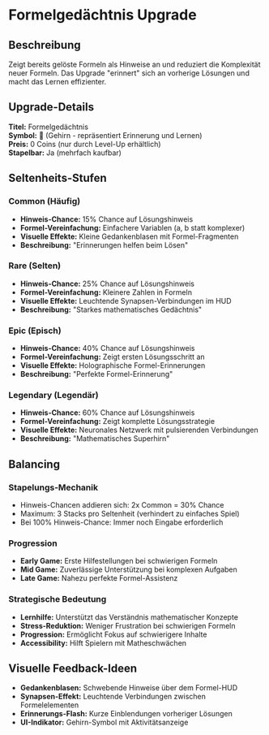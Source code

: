 # Formelgedächtnis Upgrade

## Beschreibung
Zeigt bereits gelöste Formeln als Hinweise an und reduziert die Komplexität neuer Formeln. Das Upgrade "erinnert" sich an vorherige Lösungen und macht das Lernen effizienter.

## Upgrade-Details

**Titel:** Formelgedächtnis  
**Symbol:** 🧠 (Gehirn - repräsentiert Erinnerung und Lernen)  
**Preis:** 0 Coins (nur durch Level-Up erhältlich)  
**Stapelbar:** Ja (mehrfach kaufbar)

## Seltenheits-Stufen

### Common (Häufig)
- **Hinweis-Chance:** 15% Chance auf Lösungshinweis
- **Formel-Vereinfachung:** Einfachere Variablen (a, b statt komplexer)
- **Visuelle Effekte:** Kleine Gedankenblasen mit Formel-Fragmenten
- **Beschreibung:** "Erinnerungen helfen beim Lösen"

### Rare (Selten) 
- **Hinweis-Chance:** 25% Chance auf Lösungshinweis
- **Formel-Vereinfachung:** Kleinere Zahlen in Formeln
- **Visuelle Effekte:** Leuchtende Synapsen-Verbindungen im HUD
- **Beschreibung:** "Starkes mathematisches Gedächtnis"

### Epic (Episch)
- **Hinweis-Chance:** 40% Chance auf Lösungshinweis
- **Formel-Vereinfachung:** Zeigt ersten Lösungsschritt an
- **Visuelle Effekte:** Holographische Formel-Erinnerungen
- **Beschreibung:** "Perfekte Formel-Erinnerung"

### Legendary (Legendär)
- **Hinweis-Chance:** 60% Chance auf Lösungshinweis
- **Formel-Vereinfachung:** Zeigt komplette Lösungsstrategie
- **Visuelle Effekte:** Neuronales Netzwerk mit pulsierenden Verbindungen
- **Beschreibung:** "Mathematisches Superhirn"

## Balancing

### Stapelungs-Mechanik
- Hinweis-Chancen addieren sich: 2x Common = 30% Chance
- Maximum: 3 Stacks pro Seltenheit (verhindert zu einfaches Spiel)
- Bei 100% Hinweis-Chance: Immer noch Eingabe erforderlich

### Progression
- **Early Game:** Erste Hilfestellungen bei schwierigen Formeln
- **Mid Game:** Zuverlässige Unterstützung bei komplexen Aufgaben
- **Late Game:** Nahezu perfekte Formel-Assistenz

### Strategische Bedeutung
- **Lernhilfe:** Unterstützt das Verständnis mathematischer Konzepte
- **Stress-Reduktion:** Weniger Frustration bei schwierigen Formeln
- **Progression:** Ermöglicht Fokus auf schwierigere Inhalte
- **Accessibility:** Hilft Spielern mit Matheschwächen

## Visuelle Feedback-Ideen
- **Gedankenblasen:** Schwebende Hinweise über dem Formel-HUD
- **Synapsen-Effekt:** Leuchtende Verbindungen zwischen Formelelementen
- **Erinnerungs-Flash:** Kurze Einblendungen vorheriger Lösungen
- **UI-Indikator:** Gehirn-Symbol mit Aktivitätsanzeige
